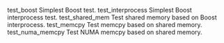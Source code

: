 
test_boost                  Simplest Boost test.
test_interprocess           Simplest Boost interprocess test.
test_shared_mem             Test shared memory based on Boost interprocess.
test_memcpy                 Test memcpy based on shared memory.
test_numa_memcpy            Test NUMA memcpy based on shared memory.